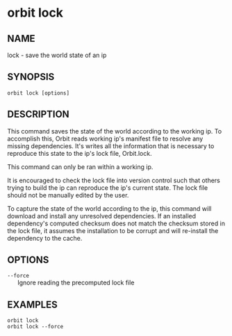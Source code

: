 # __orbit lock__

## __NAME__

lock - save the world state of an ip

## __SYNOPSIS__

```
orbit lock [options]
```

## __DESCRIPTION__

This command saves the state of the world according to the working ip. To
accomplish this, Orbit reads working ip's manifest file to resolve any
missing dependencies. It's writes all the information that is necessary to
reproduce this state to the ip's lock file, Orbit.lock.

This command can only be ran within a working ip.

It is encouraged to check the lock file into version control such that others
trying to build the ip can reproduce the ip's current state. The lock file
should not be manually edited by the user.

To capture the state of the world according to the ip, this command will
download and install any unresolved dependencies. If an installed dependency's 
computed checksum does not match the checksum stored in the lock file, it 
assumes the installation to be corrupt and will re-install the dependency to 
the cache.

## __OPTIONS__

`--force`  
      Ignore reading the precomputed lock file

## __EXAMPLES__

```
orbit lock
orbit lock --force
```

